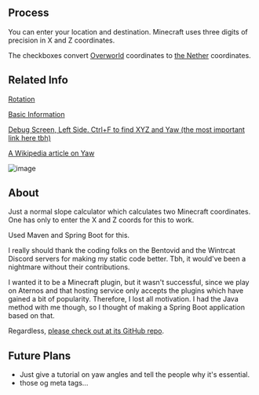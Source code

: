 ## Process

You can enter your location and destination. Minecraft uses three digits of precision in X and Z coordinates.

The checkboxes convert [Overworld](https://minecraft.fandom.com/wiki/Overworld) coordinates to [the Nether](https://minecraft.wiki/w/The_Nether) coordinates.

## Related Info

[Rotation](https://minecraft.wiki/w/Rotation)

[Basic Information](https://minecraft.wiki/w/Chunk_format/Entity/Rotation_(yaw))

[Debug Screen, Left Side. Ctrl+F to find XYZ and Yaw (the most important link here tbh)](https://minecraft.wiki/w/Debug_screen#Left_side)

[A Wikipedia article on Yaw](https://en.wikipedia.org/wiki/Yaw_(rotation))

![image](https://github.com/user-attachments/assets/5b10c90e-f3b2-4160-9817-a7dbf32f18f7)

## About

Just a normal slope calculator which calculates two Minecraft coordinates. One has only to enter the X and Z coords for this to work. 

Used Maven and Spring Boot for this.

I really should thank the coding folks on the Bentovid and the Wintrcat Discord servers for making my static code better. Tbh, it would've been a nightmare without their contributions.

I wanted it to be a Minecraft plugin, but it wasn't successful, since we play on Aternos and that hosting service only accepts the plugins which have gained a bit of popularity. Therefore, I lost all motivation. I had the Java method with me though, so I thought of making a Spring Boot application based on that.

Regardless, [please check out at its GitHub repo](https://github.com/FlyingSaturn/yaw-calculator).

## Future Plans

- Just give a tutorial on yaw angles and tell the people why it's essential.
- those og meta tags... 
